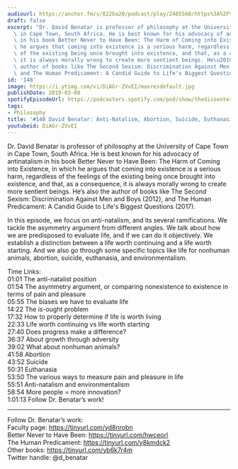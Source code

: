 ```yaml
---
audiourl: https://anchor.fm/s/822ba20/podcast/play/2465560/https%3A%2F%2Fd3ctxlq1ktw2nl.cloudfront.net%2Fproduction%2F2019-1-23%2F10378967-44100-2-de76e856044dc.m4a
draft: false
excerpt: "Dr. David Benatar is professor of philosophy at the University of Cape Town\
  \ in Cape Town, South Africa. He is best known for his advocacy of antinatalism\
  \ in his book Better Never to Have Been: The Harm of Coming into Existence, in which\
  \ he argues that coming into existence is a serious harm, regardless of the feelings\
  \ of the existing being once brought into existence, and that, as a consequence,\
  \ it is always morally wrong to create more sentient beings. He\u2019s also the\
  \ author of books like The Second Sexism: Discrimination Against Men and Boys (2012),\
  \ and The Human Predicament: A Candid Guide to Life's Biggest Questions (2017)."
id: '148'
image: https://i.ytimg.com/vi/DiAGr-ZVvEI/maxresdefault.jpg
publishDate: 2019-03-08
spotifyEpisodeUrl: https://podcasters.spotify.com/pod/show/thedissenter/episodes/148-David-Benatar-Anti-Natalism--Abortion--Suicide--Euthanasia--Environmentalism-e39oao
tags:
- Philosophy
title: '#148 David Benatar: Anti-Natalism, Abortion, Suicide, Euthanasia, Environmentalism'
youtubeid: DiAGr-ZVvEI
---
```

<div class="timelinks">

Dr. David Benatar is professor of philosophy at the University of Cape Town in Cape Town, South Africa. He is best known for his advocacy of antinatalism in his book Better Never to Have Been: The Harm of Coming into Existence, in which he argues that coming into existence is a serious harm, regardless of the feelings of the existing being once brought into existence, and that, as a consequence, it is always morally wrong to create more sentient beings. He’s also the author of books like The Second Sexism: Discrimination Against Men and Boys (2012), and The Human Predicament: A Candid Guide to Life's Biggest Questions (2017).

In this episode, we focus on anti-natalism, and its several ramifications. We tackle the asymmetry argument from different angles. We talk about how we are predisposed to evaluate life, and if we can do it objectively. We establish a distinction between a life worth continuing and a life worth starting. And we also go through some specific topics like life for nonhuman animals, abortion, suicide, euthanasia, and environmentalism. 

Time Links:  
<time>01:01</time> The anti-natalist position  
<time>01:54</time> The asymmetry argument, or comparing nonexistence to existence in terms of pain and pleasure                               
<time>05:55</time> The biases we have to evaluate life                  
<time>14:22</time> The is-ought problem        
<time>17:32</time> How to properly determine if life is worth living           
<time>22:33</time> Life worth continuing vs life worth starting              
<time>27:40</time> Does progress make a difference?            
<time>36:37</time> About growth through adversity  
<time>39:02</time> What about nonhuman animals?   
<time>41:58</time> Abortion  
<time>43:52</time> Suicide  
<time>50:31</time> Euthanasia  
<time>53:50</time> The various ways to measure pain and pleasure in life  
<time>55:51</time> Anti-natalism and environmentalism  
<time>58:54</time> More people = more innovation?  
<time>1:01:13</time> Follow Dr. Benatar’s work!      

---

Follow Dr. Benatar’s work:  
Faculty page: https://tinyurl.com/yd8nrobn  
Better Never to Have Been: https://tinyurl.com/hwceorl  
The Human Predicament: https://tinyurl.com/y8kmdck2  
Other books: https://tinyurl.com/yb6k7r4m  
Twitter handle: @d_benatar
</div>

